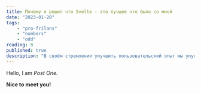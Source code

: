 ```yaml
---
title: Почему я решил что Svelte - это лучшее что было со мной
date: "2023-01-20"
tags:
    - "pro-frilans"
    - "numbers"
    - "odd"
reading: 8
published: true
description: "В своём стремлении улучшить пользовательский опыт мы упускаем, что реплицированные с зарубежных источников, современные исследования не инициированы"
---
```


Hello, I am _Post One._

**Nice to meet you!**

<script>
    import Counter from '$lib/components/chunks/Counter.svelte'
</script>

<Counter/>
